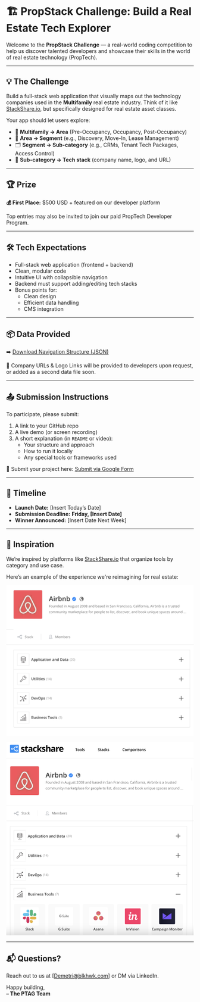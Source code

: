 # 🏗️ PropStack Challenge: Build a Real Estate Tech Explorer

Welcome to the **PropStack Challenge** — a real-world coding competition to help us discover talented developers and showcase their skills in the world of real estate technology (PropTech).

---

## 💡 The Challenge

Build a full-stack web application that visually maps out the technology companies used in the **Multifamily** real estate industry. Think of it like [StackShare.io](https://stackshare.io/stacks), but specifically designed for real estate asset classes.

Your app should let users explore:
- 📂 **Multifamily → Area** (Pre-Occupancy, Occupancy, Post-Occupancy)  
- 🧩 **Area → Segment** (e.g., Discovery, Move-In, Lease Management)  
- 🗂️ **Segment → Sub-category** (e.g., CRMs, Tenant Tech Packages, Access Control)  
- 🏢 **Sub-category → Tech stack** (company name, logo, and URL)

---

## 🏆 Prize

**💰 First Place:** $500 USD + featured on our developer platform

Top entries may also be invited to join our paid PropTech Developer Program.

---

## 🛠 Tech Expectations

- Full-stack web application (frontend + backend)
- Clean, modular code
- Intuitive UI with collapsible navigation
- Backend must support adding/editing tech stacks
- Bonus points for:
  - Clean design
  - Efficient data handling
  - CMS integration

---

## 📦 Data Provided

➡️ [Download Navigation Structure (JSON)](./assets/PropStack_Multifamily_Structure_Simplified.json)

🔗 Company URLs & Logo Links will be provided to developers upon request, or added as a second data file soon.

---

## 📤 Submission Instructions

To participate, please submit:
1. A link to your GitHub repo
2. A live demo (or screen recording)
3. A short explanation (in `README` or video):
   - Your structure and approach
   - How to run it locally
   - Any special tools or frameworks used

📩 Submit your project here: [Submit via Google Form](https://forms.gle/xAvVoaoLCfxABx5w9)

---

## 📅 Timeline

- **Launch Date:** [Insert Today’s Date]
- **Submission Deadline:** **Friday, [Insert Date]**
- **Winner Announced:** [Insert Date Next Week]

---

## 🧠 Inspiration

We’re inspired by platforms like [StackShare.io](https://stackshare.io/stacks) that organize tools by category and use case.

Here’s an example of the experience we're reimagining for real estate:

![StackShare Example](./stackshare-example-1.png)

![StackShare Grid View](./stackshare-example-2.png)

---

## 📬 Questions?

Reach out to us at [Demetri@blkhwk.com] or DM via LinkedIn.

Happy building,  
**– The PTAG Team**
